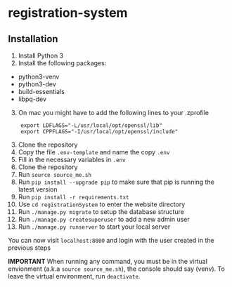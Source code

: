# registration-system

## Installation
1. Install Python 3
2. Install the following packages:
  - python3-venv
  - python3-dev
  - build-essentials
  - libpq-dev
3. On mac you might have to add the following lines to your .zprofile
```
    export LDFLAGS="-L/usr/local/opt/openssl/lib"
    export CPPFLAGS="-I/usr/local/opt/openssl/include"
```
3. Clone the repository
4. Copy the file `.env-template` and name the copy `.env`
5. Fill in the necessary variables in `.env`
6. Clone the repository
7. Run `source source_me.sh`
8. Run `pip install --upgrade pip` to make sure that pip is running the latest version
9. Run `pip install -r requirements.txt`
10. Use `cd registrationSystem` to enter the website directory
11. Run `./manage.py migrate` to setup the database structure
12. Run `./manage.py createsuperuser` to add a new admin user
13. Run `./manage.py runserver` to start your local server

You can now visit `localhost:8000` and login with the user created in the previous steps

**IMPORTANT** When running any command, you must be in the virtual envionment (a.k.a `source source_me.sh`), the console should say (venv). To leave the virtual environment, run `deactivate`.
